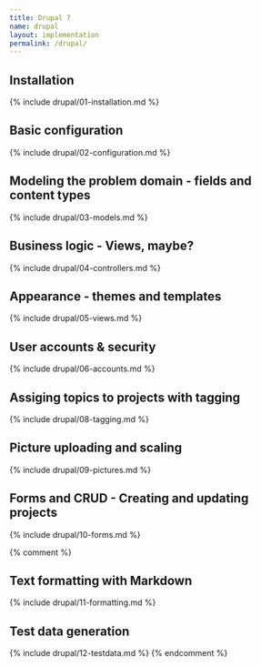 ```yaml
---
title: Drupal 7
name: drupal
layout: implementation
permalink: /drupal/
---
```


## Installation
{% include drupal/01-installation.md %}
## Basic configuration
{% include drupal/02-configuration.md %}
## Modeling the problem domain - fields and content types
{% include drupal/03-models.md %}
## Business logic - Views, maybe?
{% include drupal/04-controllers.md %}
## Appearance - themes and templates
{% include drupal/05-views.md %}
## User accounts & security
{% include drupal/06-accounts.md %}
## Assiging topics to projects with tagging 
{% include drupal/08-tagging.md %}
## Picture uploading and scaling
{% include drupal/09-pictures.md %}
## Forms and CRUD - Creating and updating projects 
{% include drupal/10-forms.md %}

{% comment %}
## Text formatting with Markdown
{% include drupal/11-formatting.md %}
## Test data generation
{% include drupal/12-testdata.md %}
{% endcomment %}